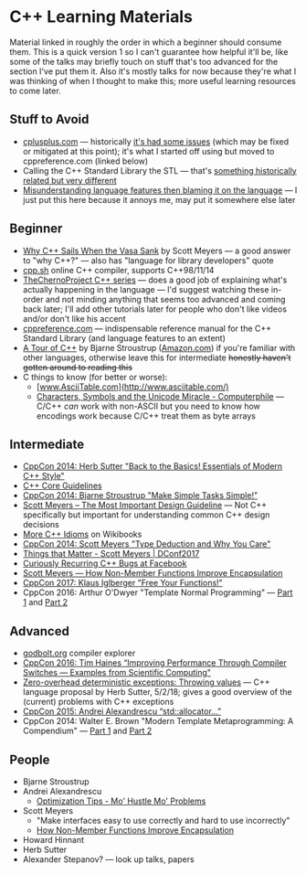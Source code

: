 # C++ Learning Materials

Material linked in roughly the order in which a beginner should consume them.  This is a quick version 1 so I can't guarantee how helpful it'll be, like some of the talks may briefly touch on stuff that's too advanced for the section I've put them it.  Also it's mostly talks for now because they're what I was thinking of when I thought to make this; more useful learning resources to come later.


## Stuff to Avoid

* [cplusplus.com](http://www.cplusplus.com/) — historically [it's had some issues](https://stackoverflow.com/questions/6520052/whats-wrong-with-cplusplus-com) (which may be fixed or mitigated at this point); it's what I started off using but moved to cppreference.com (linked below)
* Calling the C++ Standard Library the STL — that's [something historically related but very different](https://en.wikipedia.org/wiki/Standard_Template_Library)
* [Misunderstanding language features then blaming it on the language](https://www.youtube.com/watch?v=B2BFbs0DJzw) — I just put this here because it annoys me, may put it somewhere else later


## Beginner

* [Why C++ Sails When the Vasa Sank](https://www.youtube.com/watch?v=ltCgzYcpFUI) by Scott Meyers — a good answer to "why C++?" — also has "language for library developers" quote
* [cpp.sh](http://cpp.sh/) online C++ compiler, supports C++98/11/14
* [TheChernoProject C++ series](https://www.youtube.com/playlist?list=PLlrATfBNZ98dudnM48yfGUldqGD0S4FFb&disable_polymer=true) — does a good job of explaining what's actually happening in the language — I'd suggest watching these in-order and not minding anything that seems too advanced and coming back later; I'll add other tutorials later for people who don't like videos and/or don't like his accent
* [cppreference.com](cppreference.com) — indispensable reference manual for the C++ Standard Library (and language features to an extent)
* [A Tour of C++](http://www.stroustrup.com/Tour.html) by Bjarne Stroustrup ([Amazon.com](https://www.amazon.com/Tour-C-Depth/dp/0321958314)) if you're familiar with other languages, otherwise leave this for intermediate ~~honestly haven't gotten around to reading this~~
* C things to know (for better or worse):
    * [www.AsciiTable.com](http://www.asciitable.com/)
    * [Characters, Symbols and the Unicode Miracle - Computerphile](https://www.youtube.com/watch?v=MijmeoH9LT4) — C/C++ *can* work with non-ASCII but you need to know how encodings work because C/C++ treat them as byte arrays


## Intermediate

* [CppCon 2014: Herb Sutter "Back to the Basics! Essentials of Modern C++ Style"](https://www.youtube.com/watch?v=xnqTKD8uD64)
* [C++ Core Guidelines](https://github.com/isocpp/CppCoreGuidelines)
* [CppCon 2014: Bjarne Stroustrup "Make Simple Tasks Simple!"](https://www.youtube.com/watch?v=nesCaocNjtQ)
* [Scott Meyers – The Most Important Design Guideline](https://www.youtube.com/watch?v=5tg1ONG18H8) — Not C++ specifically but important for understanding common C++ design decisions
* [More C++ Idioms](https://en.wikibooks.org/wiki/More_C%2B%2B_Idioms) on Wikibooks
* [CppCon 2014: Scott Meyers "Type Deduction and Why You Care"](https://www.youtube.com/watch?v=wQxj20X-tIU)
* [Things that Matter - Scott Meyers | DConf2017](https://www.youtube.com/watch?v=RT46MpK39rQ)
* [Curiously Recurring C++ Bugs at Facebook](https://www.youtube.com/watch?v=3MB2iiCkGxg)
* [Scott Meyers — How Non-Member Functions Improve Encapsulation](http://www.drdobbs.com/cpp/how-non-member-functions-improve-encapsu/184401197)
* [CppCon 2017: Klaus Iglberger "Free Your Functions!"](https://www.youtube.com/watch?v=WLDT1lDOsb4)
* CppCon 2016: Arthur O'Dwyer "Template Normal Programming" — [Part 1](https://www.youtube.com/watch?v=vwrXHznaYLA) and [Part 2](https://www.youtube.com/watch?v=VIz6xBvwYd8)


## Advanced

* [godbolt.org](https://godbolt.org/) compiler explorer
* [CppCon 2016: Tim Haines “Improving Performance Through Compiler Switches — Examples from Scientific Computing"](https://www.youtube.com/watch?v=w5Z4JlMJ1VQ)
* [Zero-overhead deterministic exceptions: Throwing values](http://www.open-std.org/jtc1/sc22/wg21/docs/papers/2018/p0709r0.pdf) — C++ language proposal by Herb Sutter, 5/2/18; gives a good overview of the (current) problems with C++ exceptions
* [CppCon 2015: Andrei Alexandrescu “std::allocator...”](https://www.youtube.com/watch?v=LIb3L4vKZ7U)
* CppCon 2014: Walter E. Brown "Modern Template Metaprogramming: A Compendium" — [Part 1](https://www.youtube.com/watch?v=Am2is2QCvxY) and [Part 2](https://www.youtube.com/watch?v=a0FliKwcwXE)


## People

* Bjarne Stroustrup
* Andrei Alexandrescu
    * [Optimization Tips - Mo' Hustle Mo' Problems](https://www.youtube.com/watch?v=Qq_WaiwzOtI)
* Scott Meyers
    * "Make interfaces easy to use correctly and hard to use incorrectly"
    * [How Non-Member Functions Improve Encapsulation](http://www.drdobbs.com/cpp/how-non-member-functions-improve-encapsu/184401197)
* Howard Hinnant
* Herb Sutter
* Alexander Stepanov? — look up talks, papers
